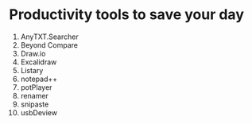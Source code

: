 # Productivity tools to save your day

1. AnyTXT.Searcher
2. Beyond Compare
3. Draw.io
4. Excalidraw
5. Listary
6. notepad++
7. potPlayer
8. renamer
9. snipaste
10. usbDeview
